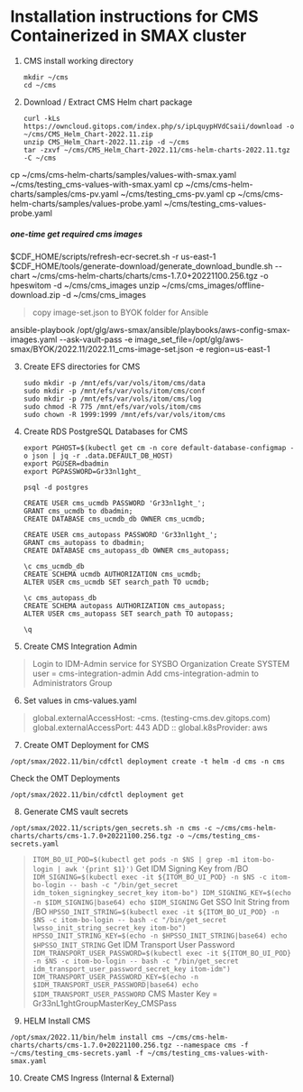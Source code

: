 # Installation instructions for CMS Containerized in SMAX cluster

1. CMS install working directory
    ```
    mkdir ~/cms
    cd ~/cms
    ```

2. Download / Extract CMS Helm chart package  
    ```
    curl -kLs https://owncloud.gitops.com/index.php/s/ipLquypHVdCsaii/download -o ~/cms/CMS_Helm_Chart-2022.11.zip
    unzip CMS_Helm_Chart-2022.11.zip -d ~/cms
    tar -zxvf ~/cms/CMS_Helm_Chart-2022.11/cms-helm-charts-2022.11.tgz -C ~/cms
    ```
cp ~/cms/cms-helm-charts/samples/values-with-smax.yaml ~/cms/testing_cms-values-with-smax.yaml
cp ~/cms/cms-helm-charts/samples/cms-pv.yaml ~/cms/testing_cms-pv.yaml
cp ~/cms/cms-helm-charts/samples/values-probe.yaml ~/cms/testing_cms-values-probe.yaml

##### one-time get required cms images
$CDF_HOME/scripts/refresh-ecr-secret.sh -r us-east-1
$CDF_HOME/tools/generate-download/generate_download_bundle.sh --chart ~/cms/cms-helm-charts/charts/cms-1.7.0+20221100.256.tgz -o hpeswitom -d ~/cms/cms_images
unzip ~/cms/cms_images/offline-download.zip -d ~/cms/cms_images
 > copy image-set.json to BYOK folder for Ansible

ansible-playbook /opt/glg/aws-smax/ansible/playbooks/aws-config-smax-images.yaml --ask-vault-pass -e image_set_file=/opt/glg/aws-smax/BYOK/2022.11/2022.11_cms-image-set.json -e region=us-east-1

3. Create EFS directories for CMS  
    ```
    sudo mkdir -p /mnt/efs/var/vols/itom/cms/data
    sudo mkdir -p /mnt/efs/var/vols/itom/cms/conf
    sudo mkdir -p /mnt/efs/var/vols/itom/cms/log
    sudo chmod -R 775 /mnt/efs/var/vols/itom/cms
    sudo chown -R 1999:1999 /mnt/efs/var/vols/itom/cms
    ```

4. Create RDS PostgreSQL Databases for CMS
    ```
    export PGHOST=$(kubectl get cm -n core default-database-configmap -o json | jq -r .data.DEFAULT_DB_HOST)
    export PGUSER=dbadmin
    export PGPASSWORD=Gr33nl1ght_

    psql -d postgres
    
    CREATE USER cms_ucmdb PASSWORD 'Gr33nl1ght_';
    GRANT cms_ucmdb to dbadmin;
    CREATE DATABASE cms_ucmdb_db OWNER cms_ucmdb;
    
    CREATE USER cms_autopass PASSWORD 'Gr33nl1ght_';
    GRANT cms_autopass to dbadmin;
    CREATE DATABASE cms_autopass_db OWNER cms_autopass; 
    
    \c cms_ucmdb_db
    CREATE SCHEMA ucmdb AUTHORIZATION cms_ucmdb;
    ALTER USER cms_ucmdb SET search_path TO ucmdb;

    \c cms_autopass_db
    CREATE SCHEMA autopass AUTHORIZATION cms_autopass;
    ALTER USER cms_autopass SET search_path TO autopass;

    \q
    ```

5. Create CMS Integration Admin
  > Login to IDM-Admin service for SYSBO Organization
  > Create SYSTEM user = cms-integration-admin
  > Add cms-integration-admin to Administrators Group

6. Set values in cms-values.yaml
  > global.externalAccessHost: <cluster>-cms.<domain> (testing-cms.dev.gitops.com)
  > global.externalAccessPort: 443
  > ADD :: global.k8sProvider: aws
  > 

7. Create OMT Deployment for CMS
  ```
  /opt/smax/2022.11/bin/cdfctl deployment create -t helm -d cms -n cms
  ```
  Check the OMT Deployments
  ```
  /opt/smax/2022.11/bin/cdfctl deployment get
  ```

8. Generate CMS vault secrets
  ```
  /opt/smax/2022.11/scripts/gen_secrets.sh -n cms -c ~/cms/cms-helm-charts/charts/cms-1.7.0+20221100.256.tgz -o ~/cms/testing_cms-secrets.yaml
  ```
  > `ITOM_BO_UI_POD=$(kubectl get pods -n $NS | grep -m1 itom-bo-login | awk '{print $1}')`
  > Get IDM Signing Key from /BO
    ```
    IDM_SIGNING=$(kubectl exec -it ${ITOM_BO_UI_POD} -n $NS -c itom-bo-login -- bash -c "/bin/get_secret idm_token_signingkey_secret_key itom-bo")
    IDM_SIGNING_KEY=$(echo -n $IDM_SIGNING|base64)
    echo $IDM_SIGNING
    ```
  > Get SSO Init String from /BO
    ```
    HPSSO_INIT_STRING=$(kubectl exec -it ${ITOM_BO_UI_POD} -n $NS -c itom-bo-login -- bash -c "/bin/get_secret lwsso_init_string_secret_key itom-bo")
    HPSSO_INIT_STRING_KEY=$(echo -n $HPSSO_INIT_STRING|base64)
    echo $HPSSO_INIT_STRING
    ```
  > Get IDM Transport User Password
    ```
    IDM_TRANSPORT_USER_PASSWORD=$(kubectl exec -it ${ITOM_BO_UI_POD} -n $NS -c itom-bo-login -- bash -c "/bin/get_secret idm_transport_user_password_secret_key itom-idm")
    IDM_TRANSPORT_USER_PASSWORD_KEY=$(echo -n $IDM_TRANSPORT_USER_PASSWORD|base64)
    echo $IDM_TRANSPORT_USER_PASSWORD
    ```
  > CMS Master Key = Gr33nL1ghtGroupMasterKey_CMSPass

9. HELM Install CMS
  ```
  /opt/smax/2022.11/bin/helm install cms ~/cms/cms-helm-charts/charts/cms-1.7.0+20221100.256.tgz --namespace cms -f ~/cms/testing_cms-secrets.yaml -f ~/cms/testing_cms-values-with-smax.yaml
  ```

10. Create CMS Ingress (Internal & External)
